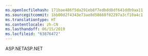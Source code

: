 ```yaml
---
ms.openlocfilehash: 171bae486f5da291eb8f7edbdd8df641ddb9aa11
ms.sourcegitcommit: 1bb00d2f4343e73ae8d58668f02297a3cf10a4c1
ms.translationtype: HT
ms.contentlocale: zh-CN
ms.lasthandoff: 06/15/2019
ms.locfileid: "63876472"
---
```

<span data-ttu-id="b400f-101">ASP.NET</span><span class="sxs-lookup"><span data-stu-id="b400f-101">ASP.NET</span></span>